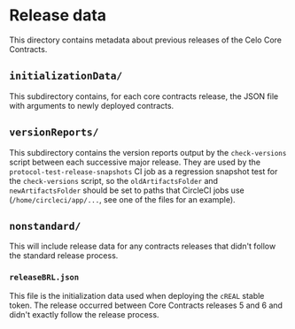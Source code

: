# Release data

This directory contains metadata about previous releases of the Celo Core
Contracts.

## `initializationData/`

This subdirectory contains, for each core contracts release, the JSON file with
arguments to newly deployed contracts.

## `versionReports/`

This subdirectory contains the version reports output by the `check-versions`
script between each successive major release. They are used by the
`protocol-test-release-snapshots` CI job as a regression snapshot test for the
`check-versions` script, so the `oldArtifactsFolder` and `newArtifactsFolder`
should be set to paths that CircleCI jobs use (`/home/circleci/app/...`, see one
of the files for an example).

## `nonstandard/`

This will include release data for any contracts releases that didn't follow the
standard release process.

### `releaseBRL.json`

This file is the initialization data used when deploying the `cREAL`
stable token. The release occurred between Core Contracts releases 5 and 6 and
didn't exactly follow the release process.
